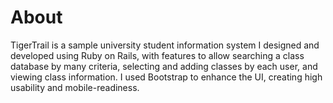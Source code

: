 # About

TigerTrail is a sample university student information system I designed and developed using Ruby on Rails, with features to allow searching a class database by many criteria, selecting and adding classes by each user, and viewing class information. 
I used Bootstrap to enhance the UI, creating high usability and mobile-readiness.
